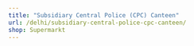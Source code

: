 ```yaml
---
title: "Subsidiary Central Police (CPC) Canteen"
url: /delhi/subsidiary-central-police-cpc-canteen/
shop: Supermarkt
---
```

